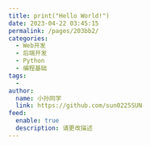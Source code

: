 ```yaml
---
title: print("Hello World!")
date: 2023-04-22 03:45:15
permalink: /pages/203bb2/
categories:
  - Web开发
  - 后端开发
  - Python
  - 编程基础
tags:
  - 
author: 
  name: 小孙同学
  link: https://github.com/sun0225SUN
feed: 
  enable: true
  description: 请更改描述
---
```

